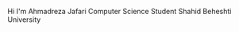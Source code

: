 Hi I'm Ahmadreza Jafari
             Computer Science Student
             Shahid Beheshti University


<!---
MRL0R3/MRL0R3 is a ✨ special ✨ repository because its `README.md` (this file) appears on your GitHub profile.
You can click the Preview link to take a look at your changes.
--->
